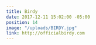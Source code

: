 ```yaml
---
title: Birdy
date: 2017-12-11 15:02:00 -05:00
position: 14
image: "/uploads/BIRDY.jpg"
link: http://officialbirdy.com
---
```


